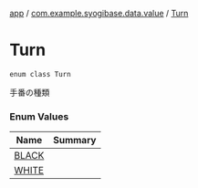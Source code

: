 [app](../../index.md) / [com.example.syogibase.data.value](../index.md) / [Turn](./index.md)

# Turn

`enum class Turn`

手番の種類

### Enum Values

| Name | Summary |
|---|---|
| [BLACK](-b-l-a-c-k.md) |  |
| [WHITE](-w-h-i-t-e.md) |  |

